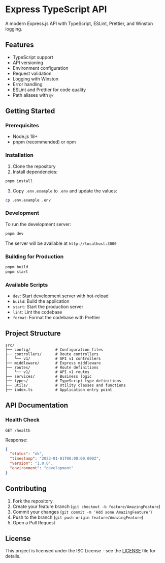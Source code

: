 # Express TypeScript API

A modern Express.js API with TypeScript, ESLint, Prettier, and Winston logging.

## Features

- TypeScript support
- API versioning
- Environment configuration
- Request validation
- Logging with Winston
- Error handling
- ESLint and Prettier for code quality
- Path aliases with `@/`

## Getting Started

### Prerequisites

- Node.js 18+
- pnpm (recommended) or npm

### Installation

1. Clone the repository
2. Install dependencies:

```bash
pnpm install
```

3. Copy `.env.example` to `.env` and update the values:

```bash
cp .env.example .env
```

### Development

To run the development server:

```bash
pnpm dev
```

The server will be available at `http://localhost:3000`

### Building for Production

```bash
pnpm build
pnpm start
```

### Available Scripts

- `dev`: Start development server with hot-reload
- `build`: Build the application
- `start`: Start the production server
- `lint`: Lint the codebase
- `format`: Format the codebase with Prettier

## Project Structure

```
src/
├── config/           # Configuration files
├── controllers/      # Route controllers
│   └── v1/           # API v1 controllers
├── middleware/       # Express middleware
├── routes/           # Route definitions
│   └── v1/           # API v1 routes
├── services/         # Business logic
├── types/            # TypeScript type definitions
├── utils/            # Utility classes and functions
├── index.ts          # Application entry point
```

## API Documentation

### Health Check

```
GET /health
```

Response:

```json
{
  "status": "ok",
  "timestamp": "2023-01-01T00:00:00.000Z",
  "version": "1.0.0",
  "environment": "development"
}
```

## Contributing

1. Fork the repository
2. Create your feature branch (`git checkout -b feature/AmazingFeature`)
3. Commit your changes (`git commit -m 'Add some AmazingFeature'`)
4. Push to the branch (`git push origin feature/AmazingFeature`)
5. Open a Pull Request

## License

This project is licensed under the ISC License - see the [LICENSE](LICENSE) file for details.
